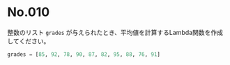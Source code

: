 # No.010

整数のリスト `grades` が与えられたとき、平均値を計算するLambda関数を作成してください。

```python
grades = [85, 92, 78, 90, 87, 82, 95, 88, 76, 91]
```
